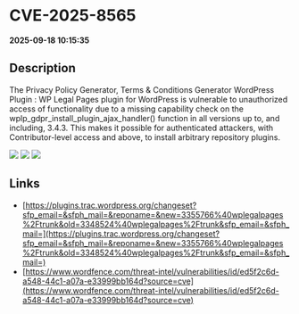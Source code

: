 # CVE-2025-8565

**2025-09-18 10:15:35**

## Description
The Privacy Policy Generator, Terms & Conditions Generator WordPress Plugin : WP Legal Pages plugin for WordPress is vulnerable to unauthorized access of functionality due to a missing capability check on the wplp_gdpr_install_plugin_ajax_handler() function in all versions up to, and including, 3.4.3. This makes it possible for authenticated attackers, with Contributor-level access and above, to install arbitrary repository plugins.

![](https://img.shields.io/static/v1?label=Score&message=8.1&color=red)
![](https://img.shields.io/static/v1?label=Severity&message=HIGH&color=red)
![](https://img.shields.io/static/v1?label=CWE&message=Auth&color=green)

## Links
- [https://plugins.trac.wordpress.org/changeset?sfp_email=&sfph_mail=&reponame=&new=3355766%40wplegalpages%2Ftrunk&old=3348524%40wplegalpages%2Ftrunk&sfp_email=&sfph_mail=](https://plugins.trac.wordpress.org/changeset?sfp_email=&sfph_mail=&reponame=&new=3355766%40wplegalpages%2Ftrunk&old=3348524%40wplegalpages%2Ftrunk&sfp_email=&sfph_mail=)
- [https://www.wordfence.com/threat-intel/vulnerabilities/id/ed5f2c6d-a548-44c1-a07a-e33999bb164d?source=cve](https://www.wordfence.com/threat-intel/vulnerabilities/id/ed5f2c6d-a548-44c1-a07a-e33999bb164d?source=cve)
